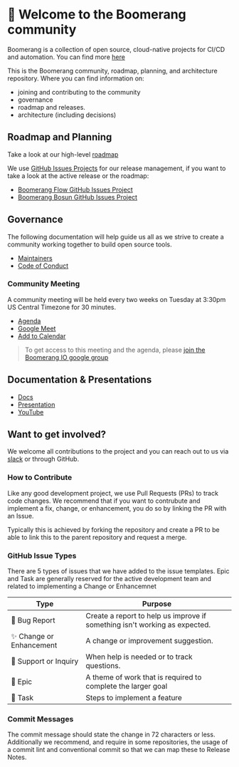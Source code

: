 # :wave: Welcome to the Boomerang community

Boomerang is a collection of open source, cloud-native projects for CI/CD and automation. You can find more [here](https://useboomerang.io)

This is the Boomerang community, roadmap, planning, and architecture repository. Where you can find information on:

- joining and contributing to the community
- governance
- roadmap and releases.
- architecture (including decisions)

## Roadmap and Planning

Take a look at our high-level [roadmap](ROADMAP.md)

We use [GitHub Issues Projects](https://github.com/features/issues) for our release management, if you want to take a look at the active release or the roadmap:

- [Boomerang Flow GitHub Issues Project](https://github.com/orgs/boomerang-io/projects/4/views/1)
- [Boomerang Bosun GitHub Issues Project](https://github.com/orgs/boomerang-io/projects/5)

## Governance

The following documentation will help guide us all as we strive to create a community working together to build open source tools.

- [Maintainers](https://github.com/boomerang-io/roadmap/blob/main/MAINTAINERS.md)
- [Code of Conduct](https://github.com/boomerang-io/roadmap/blob/main/CODE_OF_CONDUCT.md)

### Community Meeting

A community meeting will be held every two weeks on Tuesday at 3:30pm US Central Timezone for 30 minutes.

- [Agenda](https://docs.google.com/document/d/1298K1t36f5jl9VwEipp3KHgmdj-vRHHA5YlnMaS2n0A/edit?usp=sharing)
- [Google Meet](https://meet.google.com/thh-dpwr-ynv)
- [Add to Calendar](https://calendar.google.com/event?action=TEMPLATE&tmeid=NHNzZmVpaDRxdGh0MTM5MjQ1aGUzdDhoY3ZfMjAyMTA3MTNUMjAwMDAwWiB0eXNvbkBsYXdyaWUuY29tLmF1&tmsrc=tyson%40lawrie.com.au&scp=ALL)

> To get access to this meeting and the agenda, please [join the Boomerang IO google group](https://groups.google.com/g/boomerang-io)

## Documentation & Presentations

- [Docs](https://www.useboomerang.io/docs/boomerang-flow/introduction/overview)
- [Presentation](https://docs.google.com/presentation/d/1id1qePshOm3YRbLay47Ny6WvkrbxIOHEJtVXsM8PmGI/edit?usp=sharing)
- [YouTube](https://youtu.be/erBEQdBHFJU)

## Want to get involved?

We welcome all contributions to the project and you can reach out to us via [slack](https://join.slack.com/t/boomerang-io/shared_invite/zt-pxo2yw2o-c3~6YvWkKNrKIwhIBAKhaw) or through GitHub.

### How to Contribute

Like any good development project, we use Pull Requests (PRs) to track code changes. We recommend that if you want to contrubute and implement a fix, change, or enhancement, you do so by linking the PR with an Issue.

Typically this is achieved by forking the repository and create a PR to be able to link this to the parent repository and request a merge.

### GitHub Issue Types

There are 5 types of issues that we have added to the issue templates. Epic and Task are generally reserved for the active development team and related to implementing a Change or Enhancemnet

| Type                     | Purpose                                                                    |
| ------------------------ | -------------------------------------------------------------------------- |
| 🐛 Bug Report            | Create a report to help us improve if something isn't working as expected. |
| ✨ Change or Enhancement | A change or improvement suggestion.                                        |
| 💬 Support or Inquiry    | When help is needed or to track questions.                                 |
| 🚀 Epic                  | A theme of work that is required to complete the larger goal               |
| 🔨 Task                  | Steps to implement a feature                                               |

### Commit Messages

The commit message should state the change in 72 characters or less. Additionally we recommend, and require in some repositories, the usage of a commit lint and conventional commit so that we can map these to Release Notes.
